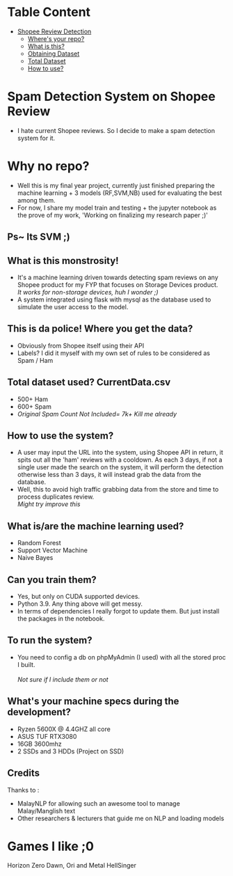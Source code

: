 <!-- TOC -->
# Table Content
- [Shopee Review Detection](#spam-detection-system-on-shopee-review)
  - [Where's your repo?](#why-no-repo)
  - [What is this?](#What-is-this-monstrosity!)
  - [Obtaining Dataset](#This-is-da-police!-Where-you-get-the-data?)
  - [Total Dataset](#Total-dataset-used?--CurrentData.csv)
  - [How to use?](#How-to-use-the-system?)

<!-- /TOC -->

# Spam Detection System on Shopee Review
- I hate current Shopee reviews. So I decide to make a spam detection system for it.

# Why no repo?
- Well this is my final year project, currently just finished preparing the machine learning + 3 models (RF,SVM,NB) used for evaluating the best among them. <br>
- For now, I share my model train and testing + the jupyter notebook as the prove of my work, 'Working on finalizing my research paper ;)'
## Ps~ Its SVM ;)


## What is this monstrosity!
- It's a machine learning driven towards detecting spam reviews on any Shopee product for my FYP that focuses on Storage Devices product. <br>
*It works for non-storage devices, huh I wonder ;)* <br>
- A system integrated using flask with mysql as the database used to simulate the user access to the model. <br>

## This is da police! Where you get the data?

- Obviously from Shopee itself using their API
- Labels? I did it myself with my own set of rules to be considered as Spam / Ham

## Total dataset used?  CurrentData.csv
- 500+ Ham
- 600+ Spam <br>
- *Original Spam Count Not Included= 7k+ Kill me already*

## How to use the system?
- A user may input the URL into the system, using Shopee API in return, it spits out all the 'ham' reviews with a cooldown. As each 3 days, if not a single user made the search on the system, it will perform the detection otherwise less than 3 days, it will instead grab the data from the database.
- Well, this to avoid high traffic grabbing data from the store and time to process duplicates review. <br>
*Might try improve this*




## What is/are the machine learning used?
- Random Forest
- Support Vector Machine
- Naive Bayes


## Can you train them?
- Yes, but only on CUDA supported devices. 
- Python 3.9. Any thing above will get messy.
- In terms of dependencies I really forgot to update them. But just install the packages in the notebook.

## To run the system?
- You need to config a db on phpMyAdmin (I used) with all the stored proc I built. <br><br>
*Not sure if I include them or not*

## What's your machine specs during the development?
- Ryzen 5600X @ 4.4GHZ all core
- ASUS TUF RTX3080
- 16GB 3600mhz
- 2 SSDs and 3 HDDs (Project on SSD)

## Credits
Thanks to :
- MalayNLP for allowing such an awesome tool to manage Malay/Manglish text
- Other researchers & lecturers that guide me on NLP and loading models


# Games I like ;0
Horizon Zero Dawn, Ori and Metal HellSinger

